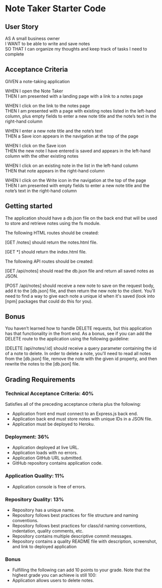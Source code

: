 # Note Taker Starter Code

## User Story 
AS A small business owner  
I WANT to be able to write and save notes  
SO THAT I can organize my thoughts and keep track of tasks I need to complete  

## Acceptance Criteria
GIVEN a note-taking application  

WHEN I open the Note Taker  
THEN I am presented with a landing page with a link to a notes page  

WHEN I click on the link to the notes page  
THEN I am presented with a page with existing notes listed in the left-hand column, plus empty fields to enter a new note title and the note’s text in the right-hand column  

WHEN I enter a new note title and the note’s text  
THEN a Save icon appears in the navigation at the top of the page  

WHEN I click on the Save icon  
THEN the new note I have entered is saved and appears in the left-hand column with the other existing notes  

WHEN I click on an existing note in the list in the left-hand column  
THEN that note appears in the right-hand column  

WHEN I click on the Write icon in the navigation at the top of the page  
THEN I am presented with empty fields to enter a new note title and the note’s text in the right-hand column  

## Getting started
The application should have a db.json file on the back end that will be used to store and retrieve notes using the fs module.

The following HTML routes should be created:

[GET /notes] should return the notes.html file.

[GET *] should return the index.html file.

The following API routes should be created:

[GET /api/notes] should read the db.json file and return all saved notes as JSON.

[POST /api/notes] should receive a new note to save on the request body, add it to the [db.json] file, and then return the new note to the client. You'll need to find a way to give each note a unique id when it's saved (look into [npm] packages that could do this for you).

## Bonus
You haven’t learned how to handle DELETE requests, but this application has that functionality in the front end. As a bonus, see if you can add the DELETE route to the application using the following guideline:

[DELETE /api/notes/:id] should receive a query parameter containing the id of a note to delete. In order to delete a note, you'll need to read all notes from the [db.json] file, remove the note with the given id property, and then rewrite the notes to the [db.json] file.

## Grading Requirements

### Technical Acceptance Criteria: 40%
Satisfies all of the preceding acceptance criteria plus the following:
- Application front end must connect to an Express.js back end.
- Application back end must store notes with unique IDs in a JSON file.
- Application must be deployed to Heroku.

### Deployment: 36%
- Application deployed at live URL.
- Application loads with no errors.
- Application GitHub URL submitted.
- GitHub repository contains application code.

### Application Quality: 11%
- Application console is free of errors.

### Repository Quality: 13%
- Repository has a unique name.
- Repository follows best practices for file structure and naming conventions.
- Repository follows best practices for class/id naming conventions, indentation, quality comments, etc.
- Repository contains multiple descriptive commit messages.
- Repository contains a quality README file with description, screenshot, and link to deployed application

### Bonus
- Fulfilling the following can add 10 points to your grade. Note that the highest grade you can achieve is still 100:
- Application allows users to delete notes.

